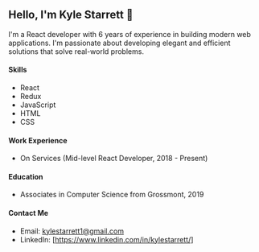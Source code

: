 ## Hello, I'm Kyle Starrett 👋
I'm a React developer with 6 years of experience in building modern web applications. I'm passionate about developing elegant and efficient solutions that solve real-world problems.

#### Skills
  - React
  - Redux
  - JavaScript
  - HTML
  - CSS

#### Work Experience
  - On Services (Mid-level React Developer, 2018 - Present)
#### Education
  - Associates in Computer Science from Grossmont, 2019
#### Contact Me
  - Email: kylestarrett1@gmail.com
  - LinkedIn: [https://www.linkedin.com/in/kylestarrett/]
